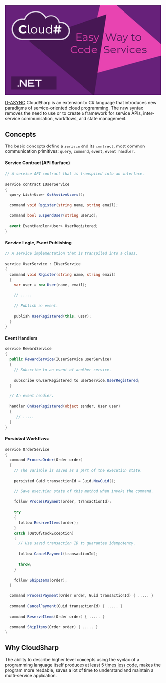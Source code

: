![CloudSharp](CloudSharp-banner.png)

[D-ASYNC](https://github.com/Dasync/Dasync) CloudSharp is an extension to C# language that introduces new paradigms of service-oriented cloud programming. The new syntax removes the need to use or to create a framework for service APIs, inter-service communication, workflows, and state management. 

## Concepts

The basic concepts define a `serivce` and its `contract`, most common communication primitives: `query`, `command`, `event`, `event handler`.

#### Service Contract (API Surface)

```csharp
// A service API contract that is transpiled into an interface.

service contract IUserService
{
  query List<User> GetActiveUsers();
  
  command void Register(string name, string email);
  
  command bool SuspendUser(string userId);
  
  event EventHandler<User> UserRegistered;
}
```

#### Service Logic, Event Publishing

```csharp
// A service implementation that is transpiled into a class.

service UserService : IUserService
{
  command void Register(string name, string email)
  {
    var user = new User(name, email);
    
    // .....
    
    // Publish an event.
    
    publish UserRegistered(this, user);
  }
}
```

#### Event Handlers

```csharp
service RewardService
{
  public RewardService(IUserService userService)
  {
    // Subscribe to an event of another service.
    
    subscribe OnUserRegistered to userService.UserRegistered;
  }
  
  // An event handler.
  
  handler OnUserRegistered(object sender, User user)
  {
     // .....
  }
}
```

#### Persisted Workflows

```csharp
service OrderService
{
  command ProcessOrder(Order order)
  {
    // The variable is saved as a part of the execution state.
    
    persisted Guid transactionId = Guid.NewGuid();
    
    // Save execution state of this method when invoke the command.
    
    follow ProcessPayment(order, transactionId);
    
    try
    {
      follow ReserveItems(order);
    }
    catch (OutOfStockException)
    {
      // Use saved transaction ID to guarantee idempotency.
    
      follow CancelPayment(transactionId);
      
      throw;
    }
    
    follow ShipItems(order);
  }
  
  command ProcessPayment(Order order, Guid transactionId) { ..... }
  
  command CancelPayment(Guid transactionId) { ..... }
  
  command ReserveItems(Order order) { ..... }
  
  command ShipItems(Order order) { ..... }
}
```

## Why CloudSharp

The ability to describe higher level concepts using the syntax of a programming language itself produces at least [5 times less code](https://medium.com/@sergiis/conquest-of-distributed-systems-part-3-actor-model-hidden-in-plain-sight-b06126a62ae), makes the program more readable, saves a lot of time to understand and maintain a multi-service application.